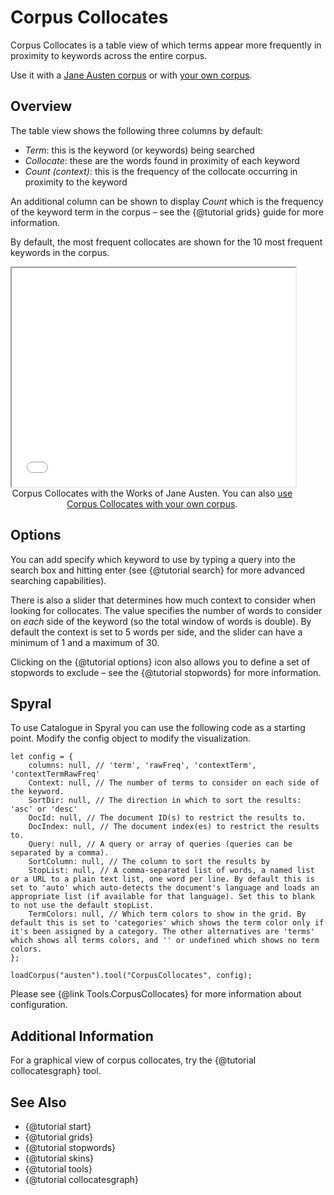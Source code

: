 # Corpus Collocates

Corpus Collocates is a table view of which terms appear more frequently in proximity to keywords across the entire corpus.

Use it with a [Jane Austen corpus](../?view=CorpusCollocates&corpus=austen) or with [your own corpus](../?view=CorpusCollocates).

## Overview

The table view shows the following three columns by default:

- *Term*: this is the keyword (or keywords) being searched
- *Collocate*: these are the words found in proximity of each keyword
- *Count (context)*: this is the frequency of the collocate occurring in proximity to the keyword

An additional column can be shown to display *Count* which is the frequency of the keyword term in the corpus – see the 
{@tutorial grids} guide for more information.

By default, the most frequent collocates are shown for the 10 most frequent keywords in the corpus.

<iframe src="../tool/CorpusCollocates/?corpus=austen&subtitle=The+Works+of+Jane+Austen" style="width: 90%; height: 350px;"></iframe>
<div style="width: 90%; text-align: center; margin-bottom: 1em;">Corpus Collocates with the Works of Jane Austen. You can also <a href="../?view=CorpusCollocates" target="_blank">use Corpus Collocates with your own corpus</a>.</div>

## Options

You can add specify which keyword to use by typing a query into the search box and hitting enter (see {@tutorial search} 
for more advanced searching capabilities).

There is also a slider that determines how much context to consider when looking for collocates. The value specifies 
the number of words to consider on _each_ side of the keyword (so the total window of words is double). By default the 
context is set to 5 words per side, and the slider can have a minimum of 1 and a maximum of 30.

Clicking on the {@tutorial options} icon also allows you to define a set of stopwords to exclude – see the 
{@tutorial stopwords} for more information.

## Spyral

To use Catalogue in Spyral you can use the following code as a starting point. Modify the config object to modify 
the visualization.

```
let config = {
    columns: null, // 'term', 'rawFreq', 'contextTerm', 'contextTermRawFreq'
    Context: null, // The number of terms to consider on each side of the keyword.
    SortDir: null, // The direction in which to sort the results: 'asc' or 'desc'
    DocId: null, // The document ID(s) to restrict the results to.
    DocIndex: null, // The document index(es) to restrict the results to.
    Query: null, // A query or array of queries (queries can be separated by a comma).
    SortColumn: null, // The column to sort the results by
    StopList: null, // A comma-separated list of words, a named list or a URL to a plain text list, one word per line. By default this is set to 'auto' which auto-detects the document's language and loads an appropriate list (if available for that language). Set this to blank to not use the default stopList.
    TermColors: null, // Which term colors to show in the grid. By default this is set to 'categories' which shows the term color only if it's been assigned by a category. The other alternatives are 'terms' which shows all terms colors, and '' or undefined which shows no term colors.
};

loadCorpus("austen").tool("CorpusCollocates", config);
```

Please see {@link Tools.CorpusCollocates} for more information about configuration.

## Additional Information

For a graphical view of corpus collocates, try the {@tutorial collocatesgraph} tool.

## See Also
- {@tutorial start}
- {@tutorial grids}
- {@tutorial stopwords}
- {@tutorial skins}
- {@tutorial tools}
- {@tutorial collocatesgraph}
